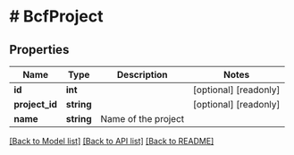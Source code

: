 # # BcfProject

## Properties

Name | Type | Description | Notes
------------ | ------------- | ------------- | -------------
**id** | **int** |  | [optional] [readonly]
**project_id** | **string** |  | [optional] [readonly]
**name** | **string** | Name of the project |

[[Back to Model list]](../../README.md#models) [[Back to API list]](../../README.md#endpoints) [[Back to README]](../../README.md)
